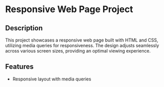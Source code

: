 # Responsive Web Page Project

## Description
This project showcases a responsive web page built with HTML and 
CSS, utilizing media queries for responsiveness. The design adjusts 
seamlessly across various screen sizes, providing an optimal viewing experience.


## Features
- Responsive layout with media queries
